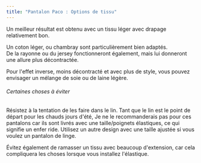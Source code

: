 ```yaml
---
title: "Pantalon Paco : Options de tissu"
---
```


Un meilleur résultat est obtenu avec un tissu léger avec drapage relativement bon.

Un coton léger, ou chambray sont particulièrement bien adaptés.  
De la rayonne ou du jersey fonctionneront également, mais lui donneront une allure plus décontractée.

Pour l'effet inverse, moins décontracté et avec plus de style, vous pouvez envisager un mélange de soie ou de laine légère.

<Tip>

###### Certaines choses à éviter

Résistez à la tentation de les faire dans le lin.
Tant que le lin est le point de départ pour les chauds jours d'été, Je ne le recommanderais pas pour ces pantalons
car ils sont livrés avec une taille/poignets élastiques, ce qui signifie un enfer ride.
Utilisez un autre design avec une taille ajustée si vous voulez un pantalon de linge.

Évitez également de ramasser un tissu avec beaucoup d'extension, car cela compliquera les choses lorsque vous installez l'élastique.

</Tip>
